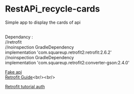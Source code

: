 # RestAPi_recycle-cards <br/>

Simple app to display the cards of api <br/> <br/>

Dependancy :<br/> 
    //retrofit<br/> 
    //noinspection GradleDependency<br/> 
    implementation 'com.squareup.retrofit2:retrofit:2.6.2'<br/> 
    //noinspection GradleDependency<br/> 
    implementation 'com.squareup.retrofit2:converter-gson:2.4.0'<br/> 




[Fake api ](http://jsonplaceholder.typicode.com/)<br/>
[Retrofit Guide](https://square.github.io/retrofit/#:~:text=Retrofit%20Configuration,are%20turned%20into%20callable%20objects.)<br/><br/>



[Retrofit tutorial auth](https://futurestud.io/tutorials/android-basic-authentication-with-retrofit) 



